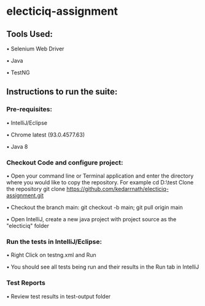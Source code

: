 # electiciq-assignment

## Tools Used:

• Selenium Web Driver

• Java

• TestNG

## Instructions to run the suite:

### Pre-requisites:

• IntelliJ/Eclipse 

• Chrome latest (93.0.4577.63)

• Java 8

### Checkout Code and configure project:

• Open your command line or Terminal application and enter the directory where you would like to copy the repository. For example cd D:\test
Clone the repository git clone https://github.com/kedarrnath/electiciq-assignment.git

• Checkout the branch main: git checkout -b main; git pull origin main

• Open IntelliJ, create a new java project with project source as the "electiciq" folder

### Run the tests in IntelliJ/Eclipse:

• Right Click on testng.xml and Run

• You should see all tests being run and their results in the Run tab in IntelliJ

### Test Reports

• Review test results in test-output folder

